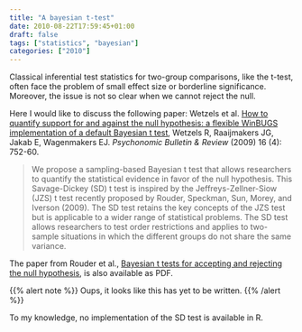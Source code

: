 ```yaml
---
title: "A bayesian t-test"
date: 2010-08-22T17:59:45+01:00
draft: false
tags: ["statistics", "bayesian"]
categories: ["2010"]
---
```


Classical inferential test statistics for two-group comparisons, like the t-test, often face the problem of small effect size or borderline significance. Moreover, the issue is not so clear when we cannot reject the null.

Here I would like to discuss the following paper: Wetzels et al. [How to quantify support for and against the null hypothesis: a flexible WinBUGS implementation of a default Bayesian t test](http://db.tt/fMuN3kk), Wetzels R, Raaijmakers JG, Jakab E, Wagenmakers EJ. *Psychonomic Bulletin & Review* (2009) 16 (4): 752-60.

> We propose a sampling-based Bayesian t test that allows researchers to quantify the statistical evidence in favor of the null hypothesis. This Savage-Dickey (SD) t test is inspired by the Jeffreys-Zellner-Siow (JZS) t test recently proposed by Rouder, Speckman, Sun, Morey, and Iverson (2009). The SD test retains the key concepts of the JZS test but is applicable to a wider range of statistical problems. The SD test allows researchers to test order restrictions and applies to two-sample situations in which the different groups do not share the same variance.

The paper from Rouder et al., [Bayesian t tests for accepting and rejecting the null hypothesis](http://db.tt/RAkLWQS), is also available as PDF.

{{% alert note %}}
Oups, it looks like this has yet to be written.
{{% /alert %}}

To my knowledge, no implementation of the SD test is available in R.
